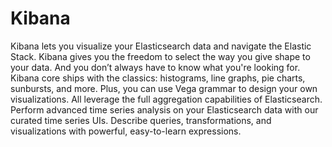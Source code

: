 Kibana
======

Kibana lets you visualize your Elasticsearch data and navigate the Elastic Stack. Kibana gives you the freedom to select the way you give shape to your data. And you don’t always have to know what you're looking for. Kibana core ships with the classics: histograms, line graphs, pie charts, sunbursts, and more. Plus, you can use Vega grammar to design your own visualizations. All leverage the full aggregation capabilities of Elasticsearch.  Perform advanced time series analysis on your Elasticsearch data with our curated time series UIs. Describe queries, transformations, and visualizations with powerful, easy-to-learn expressions.
